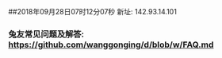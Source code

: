##2018年09月28日07时12分07秒 新址: 142.93.14.101
### 兔友常见问题及解答: https://github.com/wanggonging/d/blob/w/FAQ.md
